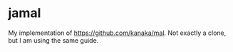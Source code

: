 # jamal

My implementation of https://github.com/kanaka/mal.  Not exactly a clone, but I am using the same guide.
